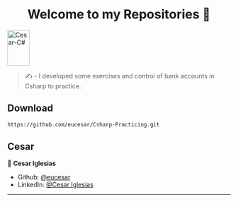 <h1 align="center">Welcome to my Repositories 🤝</h1>
<p>
  <img align="center" alt="Cesar-C#" height="80" width="50" src="https://cdn.jsdelivr.net/gh/devicons/devicon/icons/csharp/csharp-original.svg">
</p>

> ✍️ - I developed some exercises and control of bank accounts in Csharp to practice.

## Download

```sh
https://github.com/eucesar/Csharp-Practicing.git
```

## Cesar

👤 **Cesar Iglesias**

* Github: [@eucesar](https://github.com/eucesar)
* LinkedIn: [@Cesar Iglesias](https://www.linkedin.com/in/cesar-iglesias-tecnologia/)

***
